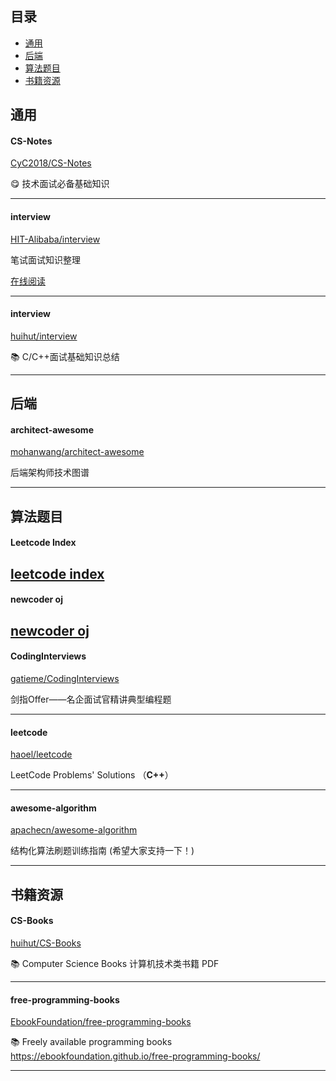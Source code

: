 ## 目录

* [通用](#通用)
* [后端](#后端)
* [算法题目](#算法题目)
* [书籍资源](#书籍资源)


## 通用

#### CS-Notes

[CyC2018/CS-Notes](https://github.com/CyC2018/CS-Notes)

😋 技术面试必备基础知识

---

#### interview

[HIT-Alibaba/interview](https://github.com/HIT-Alibaba/interview)

笔试面试知识整理

[在线阅读](<https://hit-alibaba.github.io/interview/index.html>)

---

#### interview

[huihut/interview](https://github.com/huihut/interview)

📚 C/C++面试基础知识总结

---


## 后端

#### architect-awesome

[mohanwang/architect-awesome](https://github.com/mohanwang/architect-awesome)

后端架构师技术图谱

---


## 算法题目
#### Leetcode Index
[leetcode index](https://leetcode.com/problemset/all/)
---

#### newcoder oj
[newcoder oj](https://www.nowcoder.com/activity/oj)
---

#### CodingInterviews

[gatieme/CodingInterviews](https://github.com/gatieme/CodingInterviews)

剑指Offer——名企面试官精讲典型编程题

---
#### leetcode

[haoel/leetcode](https://github.com/haoel/leetcode)

LeetCode Problems' Solutions （**C++**）

---
#### awesome-algorithm

[apachecn/awesome-algorithm](https://github.com/apachecn/awesome-algorithm)

结构化算法刷题训练指南 (希望大家支持一下！) 

---


## 书籍资源

#### CS-Books

[huihut/CS-Books](https://github.com/huihut/CS-Books)

📚 Computer Science Books 计算机技术类书籍 PDF

---

#### free-programming-books

[EbookFoundation/free-programming-books](https://github.com/EbookFoundation/free-programming-books)

📚 Freely available programming books https://ebookfoundation.github.io/free-programming-books/

---

